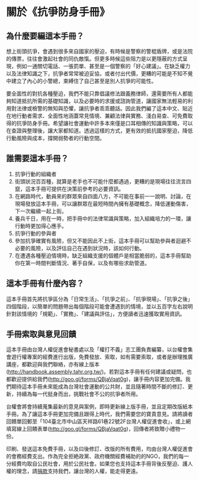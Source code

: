# 關於《抗爭防身手冊》

## 為什麼要編這本手冊？

想上街頭抗爭，會遇到很多來自國家的壓迫，有時候是警察的警棍盾牌，或是法院的傳票，往往會激起社會的同仇敵愾。但更多時候這些阻力是以更隱蔽的方式呈現，例如一通關切電話、一張罰單、甚至是一個警察的「好心建議」。在缺乏權力以及法律知識之下，抗爭者常常被迫妥協，或者付出代價，更糟的可能是不知不覺中建立了內心的小警總，束縛住了自己甚至是別人抗爭的可能性。

要全面性的對抗各種壓迫，我們不能只靠倡議修法跟義務律師，還需要所有人都能夠知道抵抗所需的基礎知識，以及必要時的求援或諮詢管道，讓國家無法輕易的利用對法律或檢警的無知與恐懼，讓抗爭者乖乖聽話。因此我們編了這本中文、貼近在地行動者需求、全面性地涵蓋常見情境、兼顧法律與實務、淺白易查、可免費取得的抗爭防身手冊。希望讓社會運動中許多本來僅是口耳相傳的知識與策略，可以在查證與整理後，讓大家都知道。透過這樣的方式，更有效的抵抗國家壓迫，降低行動風險與成本，撐開弱勢者的行動空間。

## 誰需要這本手冊？

1. 抗爭行動的組織者
  1. 街頭狀況百百種，就算是老手也不可能什麼都遇過，更糟的是現場往往流言四竄，這本手冊可提供在決策前參考的必要資訊。
  2. 在網路時代，動員來的群眾來自四面八方，不可能在事前一一說明、討論，在現場發放這本手冊，可以讓群眾在最短時間內擁有基礎概念，降低運動傷害，下一次繼續一起上街。
  3. 養兵千日，用在一時，把手冊中的法律常識與策略，加入組織培力的一環，讓行動時更加得心應手。
2. 抗爭行動的參與者
  1. 參加抗爭確實有風險，但又不能因此不上街，這本手冊可以幫助參與者迴避不必要的風險，以及評估自己在遇到狀況時，該如何行動。
  2. 在遭遇各種壓迫情境時，缺乏組織支援的個體戶是相當脆弱的，這本手冊幫助你在第一時間判斷情況、著手自保，以及有哪些求助管道。

## 這本手冊有什麼內容？

這本手冊首先將抗爭區分為「日常生活」、「抗爭之前」、「抗爭現場」、「抗爭之後」四個階段，以簡單的問題帶出每個階段可能會遭遇到的情境，並以五百字左右說明針對該情境的「規範」、「實務」、「建議與評估」，方便讀者迅速獲取實用資訊。 

## 手冊索取與意見回饋

這本手冊由台灣人權促進會秘書處以及「權打不義」志工團負責編纂，以台權會集會遊行權專案的經費進行出版，免費發放、索取，如有需要索取，或者是辦理推廣講座，都歡迎與我們聯絡，亦有線上版本(http://handbook.assembly.tahr.org.tw/)。若對這本手冊有任何建議或疑問，也都歡迎提供給我們(http://goo.gl/forms/QBjaVqat0g)，讓手冊内容更加完備。我們期待這本手冊未來能成為台灣社會運動的公共財，並且隨著時間不斷的修訂、更新，持續為每一代挺身而出，挑戰社會不公的抗爭者所用。

台權會將會持續蒐集最新的意見與案例，即時更新線上版手冊，並且定期改版紙本手冊。為了讓這本手冊更加完備且跟得上時代，我們需要您的寶貴意見。請將讀者回饋單回郵至「104臺北市中山區天祥路61巷22號2F台灣人權促進會收」，或上網填寫線上回饋表單(http://goo.gl/forms/QBjaVqat0g)，回傳者將致贈小禮物一份。

印刷、發送這本免費手冊，以及曰後修訂、改版的所有費用，均由台灣人權促進會的會務經費支出。作為完全拒絶政黨、政府機關經費補助的的NGO，我們的每一分經費均取自公民社會，用於公民社會。如果您也支持這本手冊背後反壓迫、護人權的理念，請[捐款](https://www.tahr.org.tw/node/1307)支持我們，讓台灣的人權，能走得更遠。